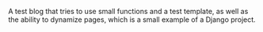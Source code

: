A test blog that tries to use small functions and a test template, as well as the ability to dynamize pages, which is a small example of a Django project.

